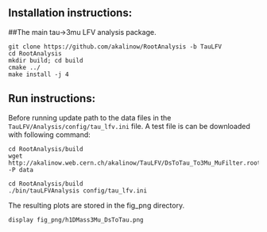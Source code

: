## Installation instructions:
##The main tau->3mu LFV analysis package.

``` 
git clone https://github.com/akalinow/RootAnalysis -b TauLFV
cd RootAnalysis
mkdir build; cd build
cmake ../
make install -j 4
```
## Run instructions:
Before running update path to the data files in the ```TauLFV/Analysis/config/tau_lfv.ini``` file.
A test file is can be downloaded with following command:

```
cd RootAnalysis/build
wget http://akalinow.web.cern.ch/akalinow/TauLFV/DsToTau_To3Mu_MuFilter.root -P data
```

```
cd RootAnalysis/build
./bin/tauLFVAnalysis config/tau_lfv.ini
```

The resulting plots are stored in the fig_png directory.

```
display fig_png/h1DMass3Mu_DsToTau.png
```

